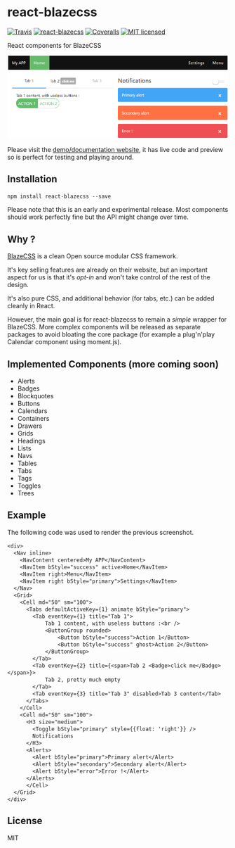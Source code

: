 # react-blazecss

[![Travis][build-badge]][build]
[![react-blazecss][npm-badge]][npm]
[![Coveralls][coveralls-badge]][coveralls]
[![MIT licensed](https://img.shields.io/badge/license-MIT-blue.svg?style=flat-square)](https://raw.githubusercontent.com/appcraft/react-blazecss/master/LICENSE.md)


React components for BlazeCSS

[build-badge]: https://img.shields.io/travis/appcraft/react-blazecss/master.svg?style=flat-square
[build]: https://travis-ci.org/appcraft/react-blazecss

[npm-badge]: https://img.shields.io/npm/v/react-blazecss.svg?style=flat-square
[npm]: https://www.npmjs.org/package/react-blazecss

[coveralls-badge]: https://img.shields.io/coveralls/appcraft/react-blazecss/master.svg?style=flat-square
[coveralls]: https://coveralls.io/github/appcraft/react-blazecss

![Preview](doc/example.png?raw=true "Preview")

Please visit the [demo/documentation website](https://appcraft.github.io/react-blazecss/), it has live code and preview so is perfect for testing and playing around.

## Installation

`npm install react-blazecss --save`

Please note that this is an early and experimental release. Most components should work perfectly fine but the API might change over time.

## Why ?

[BlazeCSS](http://blazecss.com/) is a clean Open source modular CSS framework.

It's key selling features are already on their website, but an important aspect for us is that it's *opt-in* and won't take control of the rest of the design.

It's also pure CSS, and additional behavior (for tabs, etc.) can be added cleanly in React.

However, the main goal is for react-blazecss to remain a *simple* wrapper for BlazeCSS. More complex components will be released as separate packages to avoid bloating the core package (for example a plug'n'play Calendar component using moment.js).

## Implemented Components (more coming soon)

- Alerts
- Badges
- Blockquotes
- Buttons
- Calendars
- Containers
- Drawers
- Grids
- Headings
- Lists
- Navs
- Tables
- Tabs
- Tags
- Toggles
- Trees

## Example

The following code was used to render the previous screenshot.

```
<div>
  <Nav inline>
    <NavContent centered>My APP</NavContent>
    <NavItem bStyle="success" active>Home</NavItem>
    <NavItem right>Menu</NavItem>
    <NavItem right bStyle="primary">Settings</NavItem>
  </Nav>
  <Grid>
    <Cell md="50" sm="100">
      <Tabs defaultActiveKey={1} animate bStyle="primary">
        <Tab eventKey={1} title="Tab 1">
            Tab 1 content, with useless buttons :<br />
            <ButtonGroup rounded>
                <Button bStyle="success">Action 1</Button>
                <Button bStyle="success" ghost>Action 2</Button>
            </ButtonGroup>
        </Tab>
        <Tab eventKey={2} title={<span>Tab 2 <Badge>click me</Badge></span>}>
            Tab 2, pretty much empty
        </Tab>
        <Tab eventKey={3} title="Tab 3" disabled>Tab 3 content</Tab>
      </Tabs>
    </Cell>
    <Cell md="50" sm="100">
      <H3 size="medium">
        <Toggle bStyle="primary" style={{float: 'right'}} />
        Notifications
      </H3>
      <Alerts>
        <Alert bStyle="primary">Primary alert</Alert>
        <Alert bStyle="secondary">Secondary alert</Alert>
        <Alert bStyle="error">Error !</Alert>
      </Alerts>
      </Cell>
  </Grid>
</div>
```

## License

MIT
